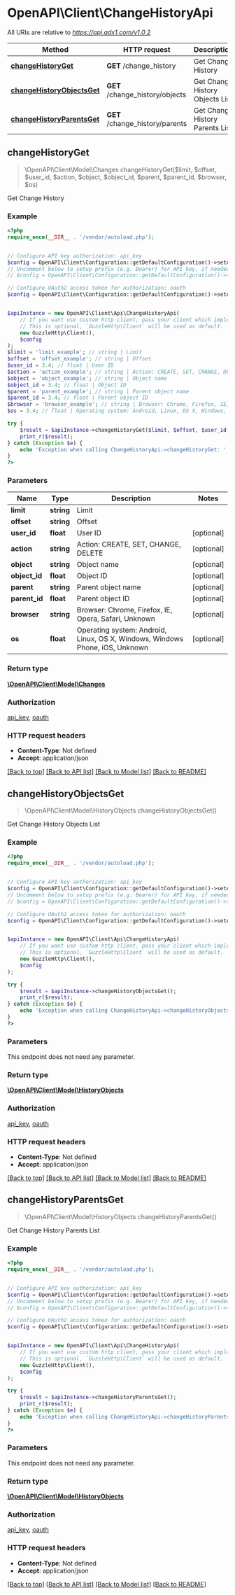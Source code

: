 # OpenAPI\Client\ChangeHistoryApi

All URIs are relative to *https://api.adx1.com/v1.0.2*

Method | HTTP request | Description
------------- | ------------- | -------------
[**changeHistoryGet**](ChangeHistoryApi.md#changeHistoryGet) | **GET** /change_history | Get Change History
[**changeHistoryObjectsGet**](ChangeHistoryApi.md#changeHistoryObjectsGet) | **GET** /change_history/objects | Get Change History Objects List
[**changeHistoryParentsGet**](ChangeHistoryApi.md#changeHistoryParentsGet) | **GET** /change_history/parents | Get Change History Parents List



## changeHistoryGet

> \OpenAPI\Client\Model\Changes changeHistoryGet($limit, $offset, $user_id, $action, $object, $object_id, $parent, $parent_id, $browser, $os)

Get Change History

### Example

```php
<?php
require_once(__DIR__ . '/vendor/autoload.php');


// Configure API key authorization: api_key
$config = OpenAPI\Client\Configuration::getDefaultConfiguration()->setApiKey('api_key', 'YOUR_API_KEY');
// Uncomment below to setup prefix (e.g. Bearer) for API key, if needed
// $config = OpenAPI\Client\Configuration::getDefaultConfiguration()->setApiKeyPrefix('api_key', 'Bearer');

// Configure OAuth2 access token for authorization: oauth
$config = OpenAPI\Client\Configuration::getDefaultConfiguration()->setAccessToken('YOUR_ACCESS_TOKEN');


$apiInstance = new OpenAPI\Client\Api\ChangeHistoryApi(
    // If you want use custom http client, pass your client which implements `GuzzleHttp\ClientInterface`.
    // This is optional, `GuzzleHttp\Client` will be used as default.
    new GuzzleHttp\Client(),
    $config
);
$limit = 'limit_example'; // string | Limit
$offset = 'offset_example'; // string | Offset
$user_id = 3.4; // float | User ID
$action = 'action_example'; // string | Action: CREATE, SET, CHANGE, DELETE
$object = 'object_example'; // string | Object name
$object_id = 3.4; // float | Object ID
$parent = 'parent_example'; // string | Parent object name
$parent_id = 3.4; // float | Parent object ID
$browser = 'browser_example'; // string | Browser: Chrome, Firefox, IE, Opera, Safari, Unknown
$os = 3.4; // float | Operating system: Android, Linux, OS X, Windows, Windows Phone, iOS, Unknown

try {
    $result = $apiInstance->changeHistoryGet($limit, $offset, $user_id, $action, $object, $object_id, $parent, $parent_id, $browser, $os);
    print_r($result);
} catch (Exception $e) {
    echo 'Exception when calling ChangeHistoryApi->changeHistoryGet: ', $e->getMessage(), PHP_EOL;
}
?>
```

### Parameters


Name | Type | Description  | Notes
------------- | ------------- | ------------- | -------------
 **limit** | **string**| Limit |
 **offset** | **string**| Offset |
 **user_id** | **float**| User ID | [optional]
 **action** | **string**| Action: CREATE, SET, CHANGE, DELETE | [optional]
 **object** | **string**| Object name | [optional]
 **object_id** | **float**| Object ID | [optional]
 **parent** | **string**| Parent object name | [optional]
 **parent_id** | **float**| Parent object ID | [optional]
 **browser** | **string**| Browser: Chrome, Firefox, IE, Opera, Safari, Unknown | [optional]
 **os** | **float**| Operating system: Android, Linux, OS X, Windows, Windows Phone, iOS, Unknown | [optional]

### Return type

[**\OpenAPI\Client\Model\Changes**](../Model/Changes.md)

### Authorization

[api_key](../../README.md#api_key), [oauth](../../README.md#oauth)

### HTTP request headers

- **Content-Type**: Not defined
- **Accept**: application/json

[[Back to top]](#) [[Back to API list]](../../README.md#documentation-for-api-endpoints)
[[Back to Model list]](../../README.md#documentation-for-models)
[[Back to README]](../../README.md)


## changeHistoryObjectsGet

> \OpenAPI\Client\Model\HistoryObjects changeHistoryObjectsGet()

Get Change History Objects List

### Example

```php
<?php
require_once(__DIR__ . '/vendor/autoload.php');


// Configure API key authorization: api_key
$config = OpenAPI\Client\Configuration::getDefaultConfiguration()->setApiKey('api_key', 'YOUR_API_KEY');
// Uncomment below to setup prefix (e.g. Bearer) for API key, if needed
// $config = OpenAPI\Client\Configuration::getDefaultConfiguration()->setApiKeyPrefix('api_key', 'Bearer');

// Configure OAuth2 access token for authorization: oauth
$config = OpenAPI\Client\Configuration::getDefaultConfiguration()->setAccessToken('YOUR_ACCESS_TOKEN');


$apiInstance = new OpenAPI\Client\Api\ChangeHistoryApi(
    // If you want use custom http client, pass your client which implements `GuzzleHttp\ClientInterface`.
    // This is optional, `GuzzleHttp\Client` will be used as default.
    new GuzzleHttp\Client(),
    $config
);

try {
    $result = $apiInstance->changeHistoryObjectsGet();
    print_r($result);
} catch (Exception $e) {
    echo 'Exception when calling ChangeHistoryApi->changeHistoryObjectsGet: ', $e->getMessage(), PHP_EOL;
}
?>
```

### Parameters

This endpoint does not need any parameter.

### Return type

[**\OpenAPI\Client\Model\HistoryObjects**](../Model/HistoryObjects.md)

### Authorization

[api_key](../../README.md#api_key), [oauth](../../README.md#oauth)

### HTTP request headers

- **Content-Type**: Not defined
- **Accept**: application/json

[[Back to top]](#) [[Back to API list]](../../README.md#documentation-for-api-endpoints)
[[Back to Model list]](../../README.md#documentation-for-models)
[[Back to README]](../../README.md)


## changeHistoryParentsGet

> \OpenAPI\Client\Model\HistoryObjects changeHistoryParentsGet()

Get Change History Parents List

### Example

```php
<?php
require_once(__DIR__ . '/vendor/autoload.php');


// Configure API key authorization: api_key
$config = OpenAPI\Client\Configuration::getDefaultConfiguration()->setApiKey('api_key', 'YOUR_API_KEY');
// Uncomment below to setup prefix (e.g. Bearer) for API key, if needed
// $config = OpenAPI\Client\Configuration::getDefaultConfiguration()->setApiKeyPrefix('api_key', 'Bearer');

// Configure OAuth2 access token for authorization: oauth
$config = OpenAPI\Client\Configuration::getDefaultConfiguration()->setAccessToken('YOUR_ACCESS_TOKEN');


$apiInstance = new OpenAPI\Client\Api\ChangeHistoryApi(
    // If you want use custom http client, pass your client which implements `GuzzleHttp\ClientInterface`.
    // This is optional, `GuzzleHttp\Client` will be used as default.
    new GuzzleHttp\Client(),
    $config
);

try {
    $result = $apiInstance->changeHistoryParentsGet();
    print_r($result);
} catch (Exception $e) {
    echo 'Exception when calling ChangeHistoryApi->changeHistoryParentsGet: ', $e->getMessage(), PHP_EOL;
}
?>
```

### Parameters

This endpoint does not need any parameter.

### Return type

[**\OpenAPI\Client\Model\HistoryObjects**](../Model/HistoryObjects.md)

### Authorization

[api_key](../../README.md#api_key), [oauth](../../README.md#oauth)

### HTTP request headers

- **Content-Type**: Not defined
- **Accept**: application/json

[[Back to top]](#) [[Back to API list]](../../README.md#documentation-for-api-endpoints)
[[Back to Model list]](../../README.md#documentation-for-models)
[[Back to README]](../../README.md)

